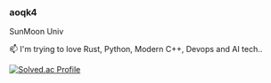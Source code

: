 ### aoqk4
<!--
**aoqk4/aoqk4** is a ✨ _special_ ✨ repository because its `README.md` (this file) appears on your GitHub profile.

Here are some ideas to get you started:

- 🔭 I’m currently working on ...
- 🌱 I’m currently learning ...
- 👯 I’m looking to collaborate on ...
- 🤔 I’m looking for help with ...
- 💬 Ask me about ...
- 📫 How to reach me: ...
- 😄 Pronouns: ...
- ⚡ Fun fact: ...
-->

SunMoon Univ

📫 I'm trying to love Rust, Python, Modern C++, Devops and AI tech..

[![Solved.ac Profile](http://mazassumnida.wtf/api/v2/generate_badge?boj=aoqk4)](https://solved.ac/aoqk4/)

